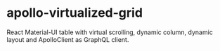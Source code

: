 
# apollo-virtualized-grid

React Material-UI table with virtual scrolling, dynamic column, dynamic layout and ApolloClient as GraphQL client.